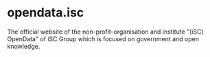 opendata.isc
============

The official website of the non-profit-organisation and institute "(iSC) OpenData" of iSC Group which is focused on government and open knowledge.
